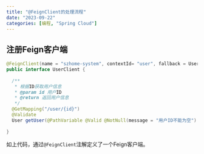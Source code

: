 ```yaml
---
title: "@FeignClient的处理流程"
date: "2023-09-22"
categories: [编程, "Spring Cloud"]
---
```



## 注册Feign客户端

```java
@FeignClient(name = "szhome-system", contextId= "user", fallback = UserClientFallback.class)
public interface UserClient {
  
  /**
   * 根据ID获取用户信息
   * @param id 用户ID
   * @return 返回用户信息
   */
  @GetMapping("/user/{id}")
  @Validate
  User getUser(@PathVariable @Valid @NotNull(message = "用户ID不能为空") Long id);
  
}
```

如上代码，通过`@FeignClient`注解定义了一个Feign客户端。
